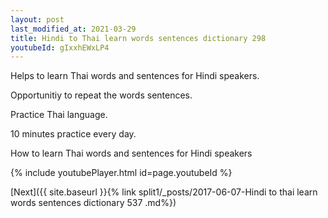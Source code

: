```yaml
---
layout: post
last_modified_at: 2021-03-29
title: Hindi to Thai learn words sentences dictionary 298 
youtubeId: gIxxhEWxLP4
---
```

 
 
Helps to learn Thai words and sentences for Hindi speakers.

Opportunitiy to repeat the words sentences. 

Practice Thai language. 
 
10 minutes practice every day. 
 
How to learn Thai words and sentences for Hindi speakers 
 
{% include youtubePlayer.html id=page.youtubeId %}
 
 
[Next]({{ site.baseurl }}{% link  split1/_posts/2017-06-07-Hindi to thai learn words sentences dictionary 537 .md%})
 
